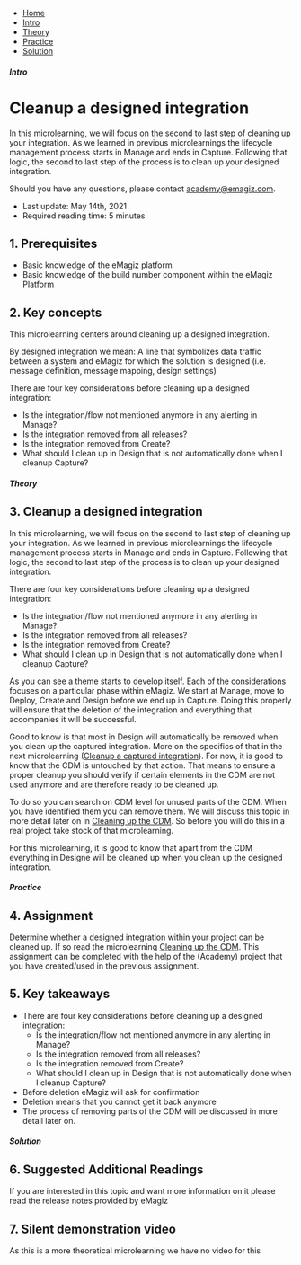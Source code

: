 <div class="ez-academy">
    <div class="ez-academy__body">
        <main class="micro-learning">
        <ul class="doc-nav">
            <li class="doc-nav__item"><a href="../../docs/microlearning/novice-lifecycle-management-index" class="doc-nav__link">Home</a></li>
            <li class="doc-nav__item"><a href="#intro" class="doc-nav__link">Intro</a></li>
            <li class="doc-nav__item"><a href="#theory" class="doc-nav__link">Theory</a></li>
            <li class="doc-nav__item"><a href="#practice" class="doc-nav__link">Practice</a></li>
            <li class="doc-nav__item"><a href="#solution" class="doc-nav__link">Solution</a></li>
        </ul>

<div class="doc">

##### Intro

# Cleanup a designed integration
 
In this microlearning, we will focus on the second to last step of cleaning up your integration. As we learned in previous microlearnings the lifecycle management process starts in Manage and ends in Capture. Following that logic, the second to last step of the process is to clean up your designed integration.

Should you have any questions, please contact academy@emagiz.com.

- Last update: May 14th, 2021
- Required reading time: 5 minutes

## 1. Prerequisites
- Basic knowledge of the eMagiz platform
- Basic knowledge of the build number component within the eMagiz Platform

## 2. Key concepts
This microlearning centers around cleaning up a designed integration.

By designed integration we mean: A line that symbolizes data traffic between a system and eMagiz for which the solution is designed (i.e. message definition, message mapping, design settings)

There are four key considerations before cleaning up a designed integration:

- Is the integration/flow not mentioned anymore in any alerting in Manage?
- Is the integration removed from all releases?
- Is the integration removed from Create?
- What should I clean up in Design that is not automatically done when I cleanup Capture?

##### Theory
  
## 3. Cleanup a designed integration

In this microlearning, we will focus on the second to last step of cleaning up your integration. As we learned in previous microlearnings the lifecycle management process starts in Manage and ends in Capture. Following that logic, the second to last step of the process is to clean up your designed integration.

There are four key considerations before cleaning up a designed integration:

- Is the integration/flow not mentioned anymore in any alerting in Manage?
- Is the integration removed from all releases?
- Is the integration removed from Create?
- What should I clean up in Design that is not automatically done when I cleanup Capture?

As you can see a theme starts to develop itself. Each of the considerations focuses on a particular phase within eMagiz. We start at Manage, move to Deploy, Create and Design before we end up in Capture. Doing this properly will ensure that the deletion of the integration and everything that accompanies it will be successful.

Good to know is that most in Design will automatically be removed when you clean up the captured integration. More on the specifics of  that in the next microlearning ([Cleanup a captured integration](novice-lifecycle-management-cleanup-a-captured-integration.md)). For now, it is good to know that the CDM is untouched by that action. That means to ensure a proper cleanup you should verify if certain elements in the CDM are not used anymore and are therefore ready to be cleaned up.

To do so you can search on CDM level for unused parts of the CDM. When you have identified them you can remove them. We will discuss this topic in more detail later on in [Cleaning up the CDM](intermediate-defining-your-message-structures-cleaning-up-the-cdm.md). So before you will do this in a real project take stock of that microlearning.

For this microlearning, it is good to know that apart from the CDM everything in Designe will be cleaned up when you clean up the designed integration.

##### Practice

## 4. Assignment

Determine whether a designed integration within your project can be cleaned up. If so read the microlearning [Cleaning up the CDM](intermediate-defining-your-message-structures-cleaning-up-the-cdm.md).
This assignment can be completed with the help of the (Academy) project that you have created/used in the previous assignment.

## 5. Key takeaways

- There are four key considerations before cleaning up a designed integration:
    - Is the integration/flow not mentioned anymore in any alerting in Manage?
    - Is the integration removed from all releases?
    - Is the integration removed from Create?
    - What should I clean up in Design that is not automatically done when I cleanup Capture?
- Before deletion eMagiz will ask for confirmation
- Deletion means that you cannot get it back anymore
- The process of removing parts of the CDM will be discussed in more detail later on.

##### Solution

## 6. Suggested Additional Readings

If you are interested in this topic and want more information on it please read the release notes provided by eMagiz

## 7. Silent demonstration video

As this is a more theoretical microlearning we have no video for this

</div>
</main>
</div>
</div>